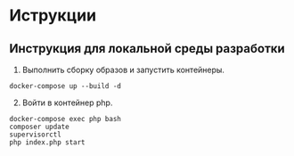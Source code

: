 # Иструкции

## Инструкция для локальной среды разработки

1. Выполнить сборку образов и запустить контейнеры.
````
docker-compose up --build -d
````

2. Войти в контейнер php.
````
docker-compose exec php bash
composer update
supervisorctl
php index.php start
````